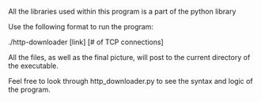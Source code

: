 All the libraries used within this program is a part of the python library

Use the following format to run the program:

./http-downloader [link] [# of TCP connections]

All the files, as well as the final picture, will post to the current directory of the executable.

Feel free to look through http_downloader.py to see the syntax and logic of the program.
